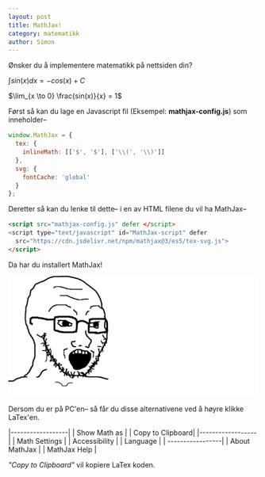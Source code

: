 ```yaml
---
layout: post 
title: MathJax!
category: matematikk
author: Simon
---
```

Ønsker du å implementere matematikk på nettsiden din?

$\int {sin(x)} dx = -cos(x) + C$ 

$\lim_{x \to 0} \frac{sin(x)}{x} = 1$

Først så kan du lage en Javascript fil (Eksempel: **mathjax-config.js**) som inneholder–
```javascript
window.MathJax = {
  tex: {
    inlineMath: [['$', '$'], ['\\(', '\\)']]
  },
  svg: {
    fontCache: 'global'
  }
};
```

Deretter så kan du lenke til dette– i en av HTML filene du vil ha MathJax–

```html
<script src="mathjax-config.js" defer </script>
<script type="text/javascript" id="MathJax-script" defer
  src="https://cdn.jsdelivr.net/npm/mathjax@3/es5/tex-svg.js">
</script>
```

Da har du installert MathJax!

![Mathjak](/assets/images/wojakmathjak.webp "Mathjak!!!")

Dersom du er på PC'en– så får du disse alternativene ved å høyre klikke LaTex'en.

|------------------|
| Show Math as     | 
| Copy to Clipboard| 
|------------------|
| Math Settings	   |
| Accessibility    |
| Language         |
| -----------------|
| About MathJax    |
| MathJax Help     |

*"Copy to Clipboard"* vil kopiere LaTex koden.

